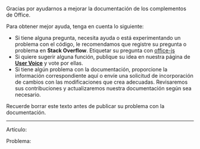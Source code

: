 Gracias por ayudarnos a mejorar la documentación de los complementos de Office.

Para obtener mejor ayuda, tenga en cuenta lo siguiente:
- Si tiene alguna pregunta, necesita ayuda o está experimentando un problema con el código, le recomendamos que registre su pregunta o problema en **Stack Overflow**. Etiquetar su pregunta con [office-js](http://stackoverflow.com/questions/tagged/office-js)
- Si quiere sugerir alguna función, publique su idea en nuestra página de [**User Voice**](https://officespdev.uservoice.com/) y vote por ellas.
- Si tiene algún problema con la documentación, proporcione la información correspondiente aquí o envíe una solicitud de incorporación de cambios con las modificaciones que crea adecuadas. Revisaremos sus contribuciones y actualizaremos nuestra documentación según sea necesario.

Recuerde borrar este texto antes de publicar su problema con la documentación.

------------
 
Artículo:

Problema: 
